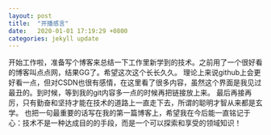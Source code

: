 ```yaml
---
layout: post
title:  "开播感言"
date:   2020-01-01 17:19:29 +0800
categories: jekyll update
---
```

   开始工作啦，准备写个博客来总结一下工作里新学到的技术。之前用了一个很好看的博客叫点点网，结果GG了。希望这次这个长长久久。
理论上来说github上会更好看一点，但对CSDN也很有感情，在这里看了很多内容，虽然这个界面是我见过最丑的。到时候，等到我的git内容多一点的时候再把链接放上来。
最后再接再厉，只有勤奋和坚持才能在技术的道路上一直走下去，所谓的聪明才智从来都是玄学。
也把一句最重要的话写在我的第一篇博客上，希望我在今后能一直铭记于心：技术不是一种达成目的的手段，而是一个可以探索和享受的领域知识！
